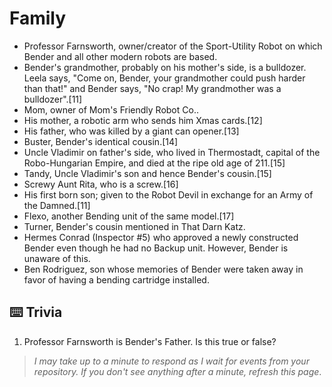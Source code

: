 # Family

- Professor Farnsworth, owner/creator of the Sport-Utility Robot on which Bender and all other modern robots are based.
- Bender's grandmother, probably on his mother's side, is a bulldozer. Leela says, "Come on, Bender, your grandmother could push harder than that!" and Bender says, "No crap! My grandmother was a bulldozer".[11]
- Mom, owner of Mom's Friendly Robot Co..
- His mother, a robotic arm who sends him Xmas cards.[12]
- His father, who was killed by a giant can opener.[13]
- Buster, Bender's identical cousin.[14]
- Uncle Vladimir on father's side, who lived in Thermostadt, capital of the Robo-Hungarian Empire, and died at the ripe old age of 211.[15]
- Tandy, Uncle Vladimir's son and hence Bender's cousin.[15]
- Screwy Aunt Rita, who is a screw.[16]
- His first born son; given to the Robot Devil in exchange for an Army of the Damned.[11]
- Flexo, another Bending unit of the same model.[17]
- Turner, Bender's cousin mentioned in That Darn Katz.
- Hermes Conrad (Inspector #5) who approved a newly constructed Bender even though he had no Backup unit. However, Bender is unaware of this.
- Ben Rodriguez, son whose memories of Bender were taken away in favor of having a bending cartridge installed.

## :keyboard: Trivia

1. Professor Farnsworth is Bender's Father. Is this true or false?

> _I may take up to a minute to respond as I wait for events from your repository. If you don't see anything after a minute, refresh this page_.
